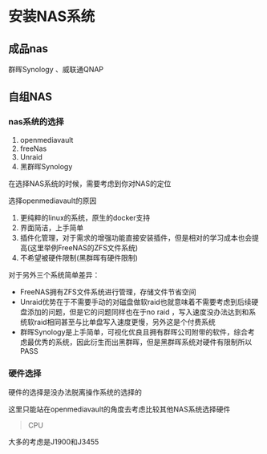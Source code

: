 # 安装NAS系统

## 成品nas

群晖Synology 、威联通QNAP

## 自组NAS

###  nas系统的选择

1. openmediavault
2. freeNas
3. Unraid
4. 黑群晖Synology

在选择NAS系统的时候，需要考虑到你对NAS的定位

选择openmediavault的原因

1. 更纯粹的linux的系统，原生的docker支持
2. 界面简洁，上手简单
3. 插件化管理，对于需求的增强功能直接安装插件，但是相对的学习成本也会提高(这里举例FreeNAS的ZFS文件系统)
4. 不希望被硬件限制(黑群晖有硬件限制)

对于另外三个系统简单差异：

- FreeNAS拥有ZFS文件系统进行管理，存储文件节省空间
- Unraid优势在于不需要手动的对磁盘做软raid也就意味着不需要考虑到后续硬盘添加的问题，但是它的问题同样也在于no raid ，写入速度没办法达到和系统软raid相同甚至与比单盘写入速度更慢，另外这是个付费系统
- 群晖Synology是上手简单，可视化优良且拥有群晖公司附带的软件，综合考虑最优秀的系统，因此衍生而出黑群晖，但是黑群晖系统对硬件有限制所以PASS

### 硬件选择

硬件的选择是没办法脱离操作系统的选择的

这里只能站在openmediavault的角度去考虑比较其他NAS系统选择硬件

> CPU

大多的考虑是J1900和J3455

